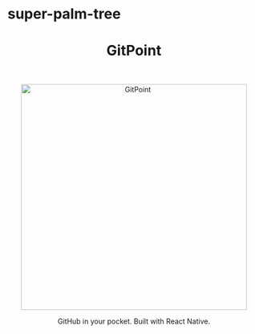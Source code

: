 # super-palm-tree

<h1 align="center"> GitPoint </h1> <br>
<p align="center">
  <a href="https://gitpoint.co/">
    <img alt="GitPoint" title="GitPoint" src="../assets/img/logo.svg" width="450">
  </a>
</p>

<p align="center">
  GitHub in your pocket. Built with React Native.
</p>
